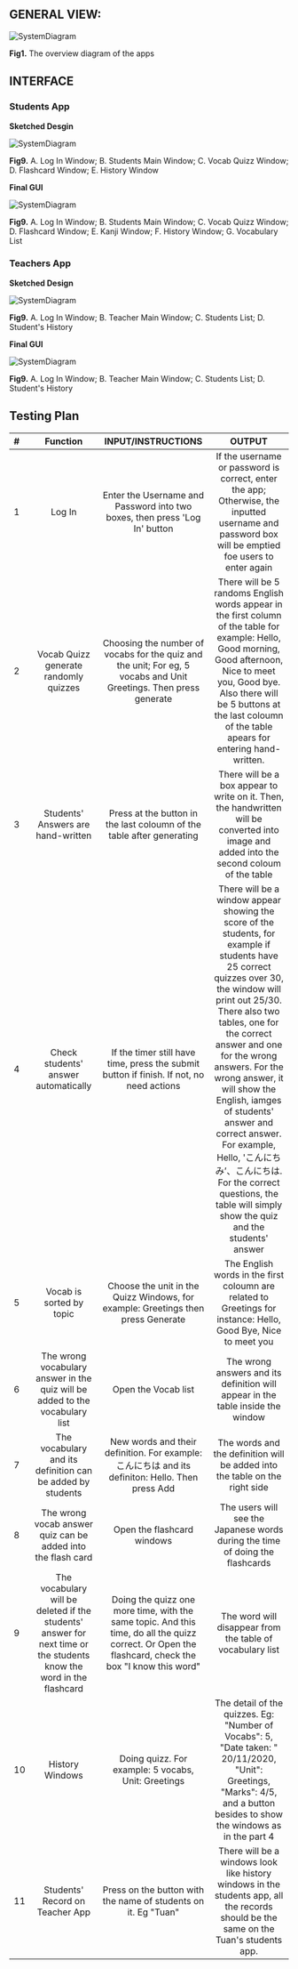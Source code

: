 
## GENERAL VIEW:

![SystemDiagram](AppOverview.png)

  **Fig1.** The overview diagram of the apps

## INTERFACE

### Students App

**Sketched Desgin**

 ![SystemDiagram](StudentsApp.png)

  **Fig9.** A. Log In Window; B. Students Main Window; C. Vocab Quizz Window; D. Flashcard Window; E. History Window
  
**Final GUI**
 
  ![SystemDiagram](StudentsFGUI.png)

  **Fig9.** A. Log In Window; B. Students Main Window; C. Vocab Quizz Window; D. Flashcard Window; E. Kanji Window; F. History Window; G. Vocabulary List

### Teachers App

**Sketched Design**
  
 ![SystemDiagram](TeacherApp.png)

  **Fig9.** A. Log In Window; B. Teacher Main Window; C. Students List; D. Student's History

**Final GUI**
 
 ![SystemDiagram](TeacherFGUI.png)
 
 **Fig9.** A. Log In Window; B. Teacher Main Window; C. Students List; D. Student's History
  
 
  ## Testing Plan
  
  
|#|Function|INPUT/INSTRUCTIONS|OUTPUT|
|:---|:---:|:---:|:---:|
|1|Log In|Enter the Username and Password into two boxes, then press 'Log In' button|If the username or password is correct, enter the app; Otherwise, the inputted username and password box will be emptied foe users to enter again|
|2|Vocab Quizz generate randomly quizzes|Choosing the number of vocabs for the quiz and the unit; For eg, 5 vocabs and Unit Greetings. Then press generate|There will be 5 randoms English words appear in the first column of the table for example: Hello, Good morning, Good afternoon, Nice to meet you, Good bye. Also there will be 5 buttons at the last coloumn of the table apears for entering hand-written.|
|3|Students' Answers are hand-written|Press at the button in the last coloumn of the table after generating|There will be a box appear to write on it. Then, the handwritten will be converted into image and added into the second coloum of the table|
|4|Check students' answer automatically|If the timer still have time, press the submit button if finish. If not, no need actions|There will be a window appear showing the score of the students, for example if students have 25 correct quizzes over 30, the window will print out 25/30. There also two tables, one for the correct answer and one for the wrong answers. For the wrong answer, it will show the English, iamges of students' answer and correct answer. For example, Hello, 'こんにちみ’、こんにちは. For the correct questions, the table will simply show the quiz and the students' answer|
|5|Vocab is sorted by topic|Choose the unit in the Quizz Windows, for example: Greetings then press Generate|The English words in the first coloumn are related to Greetings for instance: Hello, Good Bye, Nice to meet you|
|6|The wrong vocabulary answer in the quiz will be added to the vocabulary list|Open the Vocab list|The wrong answers and its definition will appear in the table inside the window|
|7|The vocabulary and its definition can be added by students|New words and their definition. For example: こんにちは and its definiton: Hello. Then press Add|The words and the definition will be added into the table on the right side|
|8|The wrong vocab answer quiz can be added into the flash card|Open the flashcard windows|The users will see the Japanese words during the time of doing the flashcards|
|9|The vocabulary will be deleted if the students' answer for next time or the students know the word in the flashcard|Doing the quizz one more time, with the same topic. And this time, do all the quizz correct. Or Open the flashcard, check the box "I know this word"|The word will disappear from the table of vocabulary list|
|10|History Windows|Doing quizz. For example: 5 vocabs, Unit: Greetings|The detail of the quizzes. Eg: "Number of Vocabs": 5, "Date taken: " 20/11/2020, "Unit": Greetings, "Marks": 4/5, and a button besides to show the windows as in the part 4|
|11|Students' Record on Teacher App|Press on the button with the name of students on it. Eg "Tuan"|There will be a windows look like history windows in the students app, all the records should be the same on the Tuan's students app.|








 
